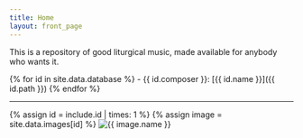 ```yaml
---
title: Home
layout: front_page
---
```

This is a repository of good liturgical music, made available for anybody who wants it.

{% for id in site.data.database %}
	- {{ id.composer }}: [{{ id.name }}]({{ id.path }})
{% endfor %}


---------

<!-- Then you can access the book entry at the id with site.data.assets[17]. You can create includes with parameters for every type you want to embed. For example:

 <!-- _includes/image.html (id, class)-->
{% assign id = include.id | times: 1 %}
{% assign image = site.data.images[id] %}
<img
  class="{{ include.class }}"
  alt="{{ image.name }}"
  src="{{ image.url }}"
/>